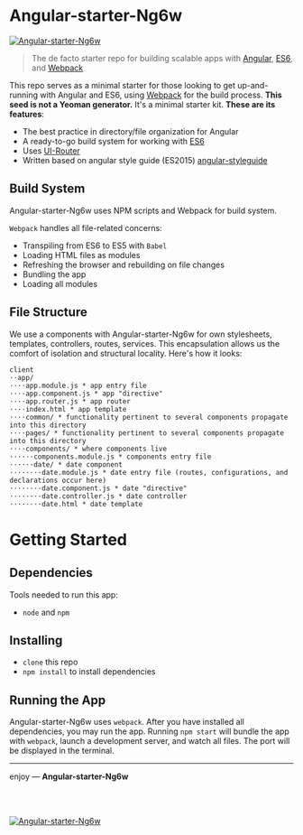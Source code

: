# Angular-starter-Ng6w

[![Angular-starter-Ng6w](https://monosnap.com/file/HLxDKF3x6YclS75prO8oQYO0LXJds3  "Angular-starter-Ng6w")](https://github.com/dulin666/Angular-starter-Ng6w)

> The de facto starter repo for building scalable apps with [Angular](https://angularjs.org), [ES6](https://git.io/es6features), and [Webpack](http://webpack.github.io/)

This repo serves as a minimal starter for those looking to get up-and-running with Angular and ES6, using [Webpack](http://webpack.github.io/) for the build process.
**This seed is not a Yeoman generator.** It's a minimal starter kit. **These are its features**:
* The best practice in directory/file organization for Angular
* A ready-to-go build system for working with [ES6](https://git.io/es6features)
* Uses [UI-Router](https://ui-router.github.io/)
* Written based on angular style guide (ES2015) [angular-styleguide](https://github.com/toddmotto/angular-styleguide)

## Build System
Angular-starter-Ng6w uses NPM scripts and Webpack for build system.

`Webpack` handles all file-related concerns:
* Transpiling from ES6 to ES5 with `Babel`
* Loading HTML files as modules
* Refreshing the browser and rebuilding on file changes
* Bundling the app
* Loading all modules

## File Structure
We use a components with Angular-starter-Ng6w for own stylesheets, templates, controllers, routes,
services. This encapsulation allows us the comfort of isolation and structural locality. Here's how it
looks:
```
client
⋅⋅app/
⋅⋅⋅⋅app.module.js * app entry file
⋅⋅⋅⋅app.component.js * app "directive"
⋅⋅⋅⋅app.router.js * app router
⋅⋅⋅⋅index.html * app template
⋅⋅⋅⋅common/ * functionality pertinent to several components propagate into this directory
⋅⋅⋅⋅pages/ * functionality pertinent to several components propagate into this directory
⋅⋅⋅⋅components/ * where components live
⋅⋅⋅⋅⋅⋅components.module.js * components entry file
⋅⋅⋅⋅⋅⋅date/ * date component
⋅⋅⋅⋅⋅⋅⋅⋅date.module.js * date entry file (routes, configurations, and declarations occur here)
⋅⋅⋅⋅⋅⋅⋅⋅date.component.js * date "directive"
⋅⋅⋅⋅⋅⋅⋅⋅date.controller.js * date controller
⋅⋅⋅⋅⋅⋅⋅⋅date.html * date template
```

# Getting Started
## Dependencies
Tools needed to run this app:
* `node` and `npm`

## Installing
* `clone` this repo
* `npm install` to install dependencies

## Running the App
Angular-starter-Ng6w uses `webpack`. After you have installed all dependencies, you may run the app. Running `npm start` will bundle the app with `webpack`, launch a development server, and watch all files. The port will be displayed in the terminal.

___

enjoy — **Angular-starter-Ng6w**

<br><br>

[![Angular-starter-Ng6w](https://monosnap.com/file/HLxDKF3x6YclS75prO8oQYO0LXJds3  "Angular-starter-Ng6w")](https://github.com/dulin666/Angular-starter-Ng6w)
